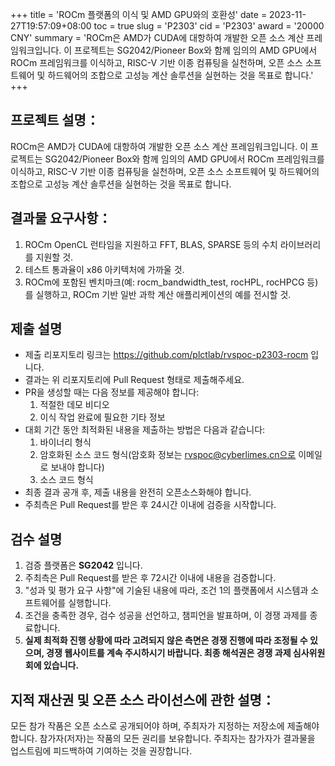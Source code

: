 +++
title = 'ROCm 플랫폼의 이식 및 AMD GPU와의 호환성'
date = 2023-11-27T19:57:09+08:00
toc = true
slug = 'P2303'
cid = 'P2303'
award = '20000 CNY'
summary = 'ROCm은 AMD가 CUDA에 대항하여 개발한 오픈 소스 계산 프레임워크입니다. 이 프로젝트는 SG2042/Pioneer Box와 함께 임의의 AMD GPU에서 ROCm 프레임워크를 이식하고, RISC-V 기반 이종 컴퓨팅을 실천하며, 오픈 소스 소프트웨어 및 하드웨어의 조합으로 고성능 계산 솔루션을 실현하는 것을 목표로 합니다.'
+++

## 프로젝트 설명：

ROCm은 AMD가 CUDA에 대항하여 개발한 오픈 소스 계산 프레임워크입니다. 이 프로젝트는 SG2042/Pioneer Box와 함께 임의의 AMD GPU에서 ROCm 프레임워크를 이식하고, RISC-V 기반 이종 컴퓨팅을 실천하며, 오픈 소스 소프트웨어 및 하드웨어의 조합으로 고성능 계산 솔루션을 실현하는 것을 목표로 합니다.

## 결과물 요구사항：

1. ROCm OpenCL 런타임을 지원하고 FFT, BLAS, SPARSE 등의 수치 라이브러리를 지원할 것.
2. 테스트 통과율이 x86 아키텍처에 가까울 것.
3. ROCm에 포함된 벤치마크(예: rocm_bandwidth_test, rocHPL, rocHPCG 등)를 실행하고, ROCm 기반 일반 과학 계산 애플리케이션의 예를 전시할 것.

## 제출 설명
* 제출 리포지토리 링크는 https://github.com/plctlab/rvspoc-p2303-rocm 입니다.
* 결과는 위 리포지토리에 Pull Request 형태로 제출해주세요.
* PR을 생성할 때는 다음 정보를 제공해야 합니다:
  1. 적절한 데모 비디오
  2. 이식 작업 완료에 필요한 기타 정보
* 대회 기간 동안 최적화된 내용을 제출하는 방법은 다음과 같습니다:
  1. 바이너리 형식
  2. 암호화된 소스 코드 형식(암호화 정보는 rvspoc@cyberlimes.cn으로 이메일로 보내야 합니다)
  3. 소스 코드 형식
* 최종 결과 공개 후, 제출 내용을 완전히 오픈소스화해야 합니다.
* 주최측은 Pull Request를 받은 후 24시간 이내에 검증을 시작합니다.

## 검수 설명

1. 검증 플랫폼은 **SG2042** 입니다.
2. 주최측은 Pull Request를 받은 후 72시간 이내에 내용을 검증합니다.
3. "성과 및 평가 요구 사항"에 기술된 내용에 따라, 조건 1의 플랫폼에서 시스템과 소프트웨어를 실행합니다.
4. 조건을 충족한 경우, 검수 성공을 선언하고, 챔피언을 발표하며, 이 경쟁 과제를 종료합니다.
5. **실제 최적화 진행 상황에 따라 고려되지 않은 측면은 경쟁 진행에 따라 조정될 수 있으며, 경쟁 웹사이트를 계속 주시하시기 바랍니다. 최종 해석권은 경쟁 과제 심사위원회에 있습니다.**

## 지적 재산권 및 오픈 소스 라이선스에 관한 설명：

모든 참가 작품은 오픈 소스로 공개되어야 하며, 주최자가 지정하는 저장소에 제출해야 합니다. 참가자(저자)는 작품의 모든 권리를 보유합니다. 주최자는 참가자가 결과물을 업스트림에 피드백하여 기여하는 것을 권장합니다.
